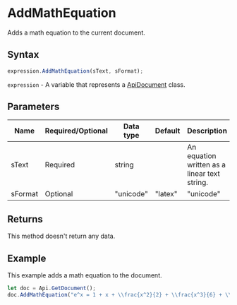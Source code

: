 # AddMathEquation

Adds a math equation to the current document.

## Syntax

```javascript
expression.AddMathEquation(sText, sFormat);
```

`expression` - A variable that represents a [ApiDocument](../ApiDocument.md) class.

## Parameters

| **Name** | **Required/Optional** | **Data type** | **Default** | **Description** |
| ------------- | ------------- | ------------- | ------------- | ------------- |
| sText | Required | string |  | An equation written as a linear text string. |
| sFormat | Optional | "unicode" | "latex" | "unicode" | The format of the specified linear representation. |

## Returns

This method doesn't return any data.

## Example

This example adds a math equation to the document.

```javascript
let doc = Api.GetDocument();
doc.AddMathEquation("e^x = 1 + x + \\frac{x^2}{2} + \\frac{x^3}{6} + \\cdots = \\sum_{n\\geq 0} \\frac{x^n}{n!}", "latex");

```
